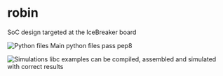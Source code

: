 # robin
SoC design targeted at the IceBreaker board

![Python files](https://github.com/varkenvarken/robin/workflows/Python%20files/badge.svg) Main python files pass pep8

![Simulations](https://github.com/varkenvarken/robin/workflows/Simulations/badge.svg) libc examples can be compiled, assembled and simulated with correct results
